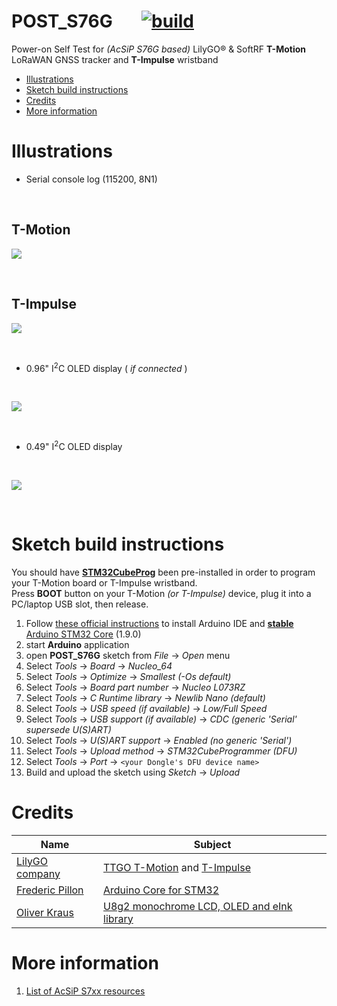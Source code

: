 # POST_S76G &nbsp;&nbsp;&nbsp;&nbsp;&nbsp; [![build](https://github.com/lyusupov/POST_S76G/actions/workflows/main.yml/badge.svg)](https://github.com/lyusupov/POST_S76G/actions/workflows/main.yml)

Power-on Self Test for _(AcSiP S76G based)_ LilyGO&#174; & SoftRF **T-Motion** LoRaWAN GNSS tracker and **T-Impulse** wristband

* [Illustrations](https://github.com/lyusupov/POST_S76G/blob/master/README.md#illustrations)
* [Sketch build instructions](https://github.com/lyusupov/POST_S76G/blob/master/README.md#sketch-build-instructions)
* [Credits](https://github.com/lyusupov/POST_S76G/blob/master/README.md#credits)
* [More information](https://github.com/lyusupov/POST_S76G/blob/master/README.md#more-information)

# Illustrations

* Serial console log (115200, 8N1)
<br>

## T-Motion

![](https://github.com/lyusupov/POST_S76G/blob/master/documents/images/t-motion-2.jpg)

<br>

## T-Impulse

![](https://user-images.githubusercontent.com/5849637/133896429-09c8abae-dddd-4c10-a8a1-46b5fa3df652.png)

<br>

* 0.96" I<sup>2</sup>C OLED display ( _if_ _connected_ )

<br>

![](https://github.com/lyusupov/POST_S76G/blob/master/documents/images/t-motion-3.jpg)

<br>

* 0.49" I<sup>2</sup>C OLED display

<br>

![](https://user-images.githubusercontent.com/5849637/135439946-b8d3885b-1de5-4506-840a-be667fdbb434.jpg)

<br>

# Sketch build instructions

You should have [**STM32CubeProg**](https://www.st.com/en/development-tools/stm32cubeprog.html) been pre-installed in order to program your T-Motion board or T-Impulse wristband.<br>
Press **BOOT** button on your T-Motion _(or T-Impulse)_ device, plug it into a PC/laptop USB slot, then release.<br>

1. Follow [these official instructions](https://github.com/stm32duino/wiki/wiki/Getting-Started)
  to install Arduino IDE and [<!-- latest --> **stable** Arduino STM32 Core](https://github.com/stm32duino/Arduino_Core_STM32/releases/tag/1.9.0) (1.9.0)
2. start **Arduino** application
3. open **POST_S76G** sketch from _File_ -> _Open_ menu
4. Select _Tools_ -> _Board_ ->  _Nucleo_64_<br>
5. Select _Tools_ -> _Optimize_ ->  _Smallest_ _(-Os default)_
6. Select _Tools_ -> _Board_ _part_ _number_ ->  _Nucleo_ _L073RZ_<br>
7. Select _Tools_ -> _C_ _Runtime_ _library_ ->  _Newlib_ _Nano_ _(default)_
8. Select _Tools_ -> _USB_ _speed_ _(if available)_ ->  _Low/Full_ _Speed_
9. Select _Tools_ -> _USB_ _support_ _(if available)_ ->  _CDC_ _(generic_ _'Serial'_ _supersede_ _U(S)ART)_
10. Select _Tools_ -> _U(S)ART_ _support_ ->  _Enabled_ _(no_ _generic_ _'Serial')_
11. Select _Tools_ -> _Upload_ _method_ ->  _STM32CubeProgrammer_ _(DFU)_
12. Select _Tools_ -> _Port_ ->  ``<your Dongle's DFU device name>``
13. Build and upload the sketch using _Sketch_ -> _Upload_

# Credits

Name|Subject
---|---
[LilyGO company](http://www.lilygo.cn/)|[TTGO T-Motion](http://www.lilygo.cn/prod_view.aspx?Id=1254) and [T-Impulse](https://s.click.aliexpress.com/e/_AVK1N4)
[Frederic Pillon](https://github.com/fpistm)|[Arduino Core for STM32](https://github.com/stm32duino/Arduino_Core_STM32)
[Oliver Kraus](https://github.com/olikraus)|[U8g2 monochrome LCD, OLED and eInk library](https://github.com/olikraus/u8g2)

# More information

1. [List of AcSiP S7xx resources](https://github.com/lyusupov/POST_S76G/wiki/AcSiP-S7xG-resources)

